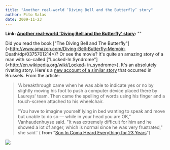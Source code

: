 ```yaml
---
title: "Another real-world ‘Diving Bell and the Butterfly’ story"
author: Pito Salas
date: 2009-11-23
---
```


**Link: [Another real-world ‘Diving Bell and the Butterfly’ story](None):** ""



Did you read the book ["The Diving Bell and The
Butterfly"](<http://www.amazon.com/Diving-Bell-Butterfly-Memoir-
Death/dp/0375701214>)? Or see the movie? It's quite an amazing story of a man
with so-called ["Locked-In Syndrome"](<http://en.wikipedia.org/wiki/Locked-
in_syndrome>). It's an absolutely riveting story. Here's a [new account of a
similar
story](<http://news.yahoo.com/s/ap/20091123/ap_on_he_me/eu_belgium_coma_recovery>)
that occurred in Brussels. From the article:

> 'A breakthrough came when he was able to indicate yes or no by slightly
> moving his foot to push a computer device placed there by Laureys' team.
> Then came the spelling of words using his finger and a touch-screen attached
> to his wheelchair.
>
> "You have to imagine yourself lying in bed wanting to speak and move but
> unable to do so — while in your head you are OK," Vanhaudenhuyse said. "It
> was extremely difficult for him and he showed a lot of anger, which is
> normal since he was very frustrated," she said.' ( **from** "[Son In Coma
> Heard Everything for 23
> Years](<http://news.yahoo.com/s/ap/20091123/ap_on_he_me/eu_belgium_coma_recovery>)")

![](https://i0.wp.com/img.zemanta.com/pixy.gif?w=584)


